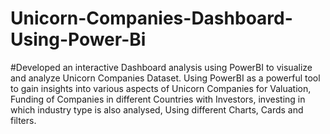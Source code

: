 # Unicorn-Companies-Dashboard-Using-Power-Bi
#Developed an interactive Dashboard analysis using PowerBI to visualize and analyze Unicorn Companies Dataset. Using PowerBI as a powerful tool to gain insights into various aspects of Unicorn Companies for Valuation, Funding of Companies in different Countries with Investors, investing in which industry type is also analysed, Using different Charts, Cards and filters.
